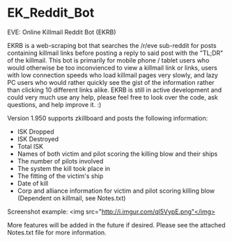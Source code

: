 EK_Reddit_Bot
=============

EVE: Online Killmail Reddit Bot (EKRB)

EKRB is a web-scraping bot that searches the /r/eve sub-reddit for posts containing killmail links before posting a reply to said post with the "TL;DR" of the killmail. This bot is primarily for mobile phone / tablet users who would otherwise be too inconvienced to view a killmail link or links, users with low connection speeds who load killmail pages very slowly, and lazy PC users who would rather quickly see the gist of the information rather than clicking 10 different links alike. EKRB is still in active development and could very much use any help, please feel free to look over the code, ask questions, and help improve it. :)

Version 1.950 supports zkillboard and posts the following information:
- ISK Dropped
- ISK Destroyed
- Total ISK
- Names of both victim and pilot scoring the killing blow and their ships
- The number of pilots involved
- The system the kill took place in
- The fitting of the victim's ship
- Date of kill
- Corp and alliance information for victim and pilot scoring killing blow (Dependent on killmail, see Notes.txt)

Screenshot example:
<img src="http://i.imgur.com/ql5VypE.png"</img>

More features will be added in the future if desired.
Please see the attached Notes.txt file for more information.
